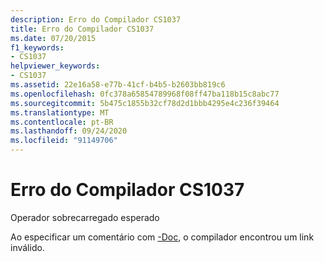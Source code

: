 ```yaml
---
description: Erro do Compilador CS1037
title: Erro do Compilador CS1037
ms.date: 07/20/2015
f1_keywords:
- CS1037
helpviewer_keywords:
- CS1037
ms.assetid: 22e16a58-e77b-41cf-b4b5-b2603bb819c6
ms.openlocfilehash: 0fc378a65854789968f08ff47ba118b15c8abc77
ms.sourcegitcommit: 5b475c1855b32cf78d2d1bbb4295e4c236f39464
ms.translationtype: MT
ms.contentlocale: pt-BR
ms.lasthandoff: 09/24/2020
ms.locfileid: "91149706"
---
```

# <a name="compiler-error-cs1037"></a>Erro do Compilador CS1037

Operador sobrecarregado esperado  
  
 Ao especificar um comentário com [-Doc](../language-reference/compiler-options/doc-compiler-option.md), o compilador encontrou um link inválido.
